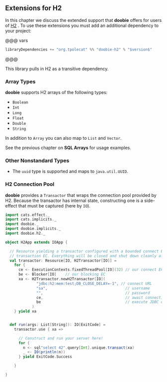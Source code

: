 ## Extensions for H2

In this chapter we discuss the extended support that **doobie** offers for users of [H2](http://www.h2database.com/html/main.html) . To use these extensions you must add an additional dependency to your project:

@@@ vars
```scala
libraryDependencies += "org.tpolecat" %% "doobie-h2" % "$version$"
```
@@@

This library pulls in H2 as a transitive dependency.

### Array Types

**doobie** supports H2 arrays of the following types:

- `Boolean`
- `Int`
- `Long`
- `Float`
- `Double`
- `String`

In addition to `Array` you can also map to `List` and `Vector`.

See the previous chapter on **SQL Arrays** for usage examples.

### Other Nonstandard Types

- The `uuid` type is supported and maps to `java.util.UUID`.

### H2 Connection Pool

**doobie** provides a `Transactor` that wraps the connection pool provided by H2. Because the transactor has internal state, constructing one is a side-effect that must be captured (here by `IO`).

```scala mdoc:silent:reset
import cats.effect._
import cats.implicits._
import doobie._
import doobie.implicits._
import doobie.h2._

object H2App extends IOApp {

  // Resource yielding a transactor configured with a bounded connect EC and an unbounded
  // transaction EC. Everything will be closed and shut down cleanly after use.
  val transactor: Resource[IO, H2Transactor[IO]] =
    for {
      ce <- ExecutionContexts.fixedThreadPool[IO](32) // our connect EC
      be <- Blocker[IO]    // our blocking EC
      xa <- H2Transactor.newH2Transactor[IO](
              "jdbc:h2:mem:test;DB_CLOSE_DELAY=-1", // connect URL
              "sa",                                   // username
              "",                                     // password
              ce,                                     // await connection here
              be                                      // execute JDBC operations here
            )
    } yield xa


  def run(args: List[String]): IO[ExitCode] =
    transactor.use { xa =>

      // Construct and run your server here!
      for {
        n <- sql"select 42".query[Int].unique.transact(xa)
        _ <- IO(println(n))
      } yield ExitCode.Success

    }

}
```
